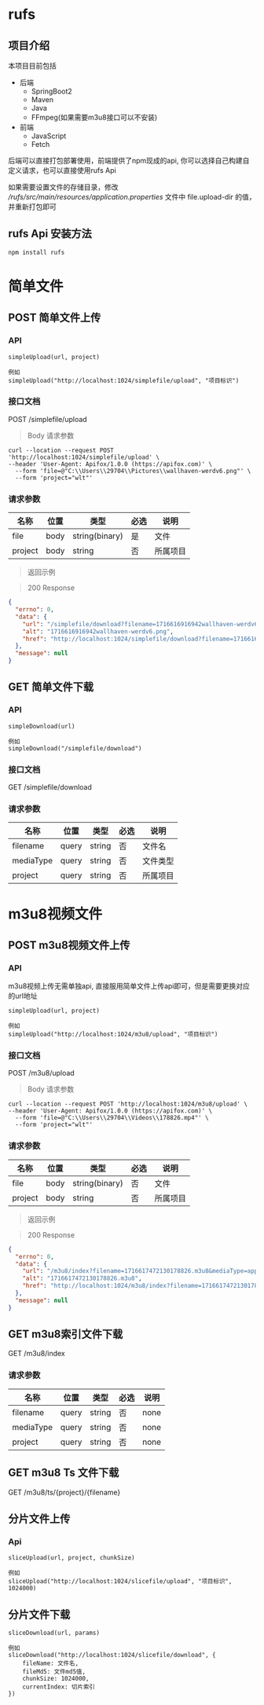 # rufs

## 项目介绍

本项目目前包括
 - 后端
    - SpringBoot2
    - Maven
    - Java
    - FFmpeg(如果需要m3u8接口可以不安装)
- 前端
    - JavaScript
    - Fetch

后端可以直接打包部署使用，前端提供了npm现成的api, 你可以选择自己构建自定义请求，也可以直接使用rufs Api

如果需要设置文件的存储目录，修改 */rufs/src/main/resources/application.properties* 文件中 file.upload-dir 的值，并重新打包即可

## rufs Api 安装方法

```bash
npm install rufs
```

# 简单文件

## POST 简单文件上传

### API

```
simpleUpload(url, project)

例如
simpleUpload("http://localhost:1024/simplefile/upload", "项目标识")
```

### 接口文档

POST /simplefile/upload

> Body 请求参数

```curl
curl --location --request POST 'http://localhost:1024/simplefile/upload' \
--header 'User-Agent: Apifox/1.0.0 (https://apifox.com)' \
  --form 'file=@"C:\\Users\\29704\\Pictures\\wallhaven-werdv6.png"' \
  --form 'project="wlt"'
```

### 请求参数

|名称|位置|类型|必选|说明|
|---|---|---|---|---|
|file|body|string(binary)| 是 |文件|
|project|body|string| 否 |所属项目|

> 返回示例

> 200 Response

```json
{
  "errno": 0,
  "data": {
    "url": "/simplefile/download?filename=1716616916942wallhaven-werdv6.png&mediaType=image/png&project=wlt",
    "alt": "1716616916942wallhaven-werdv6.png",
    "href": "http://localhost:1024/simplefile/download?filename=1716616916942wallhaven-werdv6.png&mediaType=image/png&project=wlt"
  },
  "message": null
}
```


## GET 简单文件下载

### API

```
simpleDownload(url)

例如
simpleDownload("/simplefile/download")
```

### 接口文档

GET /simplefile/download

### 请求参数

|名称|位置|类型|必选|说明|
|---|---|---|---|---|
|filename|query|string| 否 |文件名|
|mediaType|query|string| 否 |文件类型|
|project|query|string| 否 |所属项目|

# m3u8视频文件

## POST m3u8视频文件上传

### API
m3u8视频上传无需单独api, 直接服用简单文件上传api即可，但是需要更换对应的url地址

```
simpleUpload(url, project)

例如
simpleUpload("http://localhost:1024/m3u8/upload", "项目标识")
```

### 接口文档

POST /m3u8/upload

> Body 请求参数

```curl
curl --location --request POST 'http://localhost:1024/m3u8/upload' \
--header 'User-Agent: Apifox/1.0.0 (https://apifox.com)' \
  --form 'file=@"C:\\Users\\29704\\Videos\\178826.mp4"' \
  --form 'project="wlt"'
```

### 请求参数

|名称|位置|类型|必选|说明|
|---|---|---|---|---|
|file|body|string(binary)| 否 |文件|
|project|body|string| 否 |所属项目|

> 返回示例

> 200 Response

```json
{
  "errno": 0,
  "data": {
    "url": "/m3u8/index?filename=1716617472130178826.m3u8&mediaType=application/vnd.apple.mpegurl&project=wlt",
    "alt": "1716617472130178826.m3u8",
    "href": "http://localhost:1024/m3u8/index?filename=1716617472130178826.m3u8&mediaType=application/vnd.apple.mpegurl&project=wlt"
  },
  "message": null
}
```

## GET m3u8索引文件下载

GET /m3u8/index

### 请求参数

|名称|位置|类型|必选|说明|
|---|---|---|---|---|
|filename|query|string| 否 |none|
|mediaType|query|string| 否 |none|
|project|query|string| 否 |none|

## GET m3u8 Ts 文件下载

GET /m3u8/ts/{project}/{filename}


## 分片文件上传

### Api

```
sliceUpload(url, project, chunkSize) 

例如
sliceUpload("http://localhost:1024/slicefile/upload", "项目标识", 1024000) 

```


## 分片文件下载

```
sliceDownload(url, params)

例如
sliceDownload("http://localhost:1024/slicefile/download", {
    fileName: 文件名,
    fileMd5: 文件md5值,
    chunkSize: 1024000,
    currentIndex: 切片索引
}) 

```